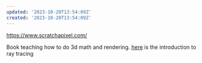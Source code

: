```yaml
---
updated: '2023-10-20T13:54:09Z'
created: '2023-10-20T13:54:09Z'
---
```

https://www.scratchapixel.com/

Book teaching how to do 3d math and rendering. [here](https://www.scratchapixel.com/lessons/3d-basic-rendering/introduction-to-ray-tracing) is the introduction to ray tracing